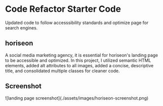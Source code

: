# Code Refactor Starter Code
Updated code to follow accesssibility standards and optimize page for search engines.

## horiseon

A social media marketing agency, it is essential for horiseon's landing page to be accessible and optimized. In this project, I utilized semantic HTML elements, added alt attributes to all images, added a concise, descriptive title, and consolidated multiple classes for cleaner code.

## Screenshot

![landing page screenshot]{./assets/images/horiseon-screenshot.png)
